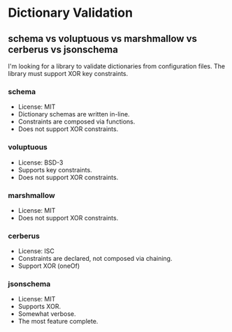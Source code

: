 # Dictionary Validation

## schema vs voluptuous vs marshmallow vs cerberus vs jsonschema
I'm looking for a library to validate dictionaries from configuration files.
The library must support XOR key constraints.

### schema
* License: MIT
* Dictionary schemas are written in-line.
* Constraints are composed via functions.
* Does not support XOR constraints.

### voluptuous
* License: BSD-3
* Supports key constraints.
* Does not support XOR constraints.

### marshmallow
* License: MIT
* Does not support XOR constraints.

### cerberus
* License: ISC
* Constraints are declared, not composed via chaining.
* Support XOR (oneOf)

### jsonschema
* License: MIT
* Supports XOR.
* Somewhat verbose.
* The most feature complete.
